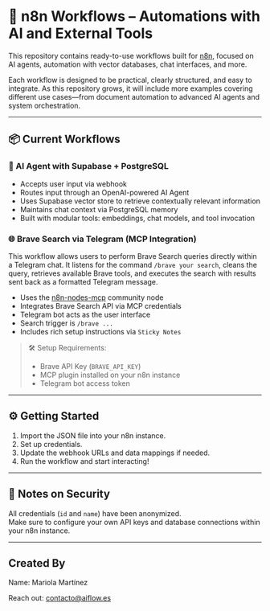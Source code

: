# 🤖 n8n Workflows – Automations with AI and External Tools

This repository contains ready-to-use workflows built for [n8n](https://n8n.io), focused on AI agents, automation with vector databases, chat interfaces, and more.

Each workflow is designed to be practical, clearly structured, and easy to integrate. As this repository grows, it will include more examples covering different use cases—from document automation to advanced AI agents and system orchestration.

---

## 📦 Current Workflows

### 🧠 AI Agent with Supabase + PostgreSQL

- Accepts user input via webhook
- Routes input through an OpenAI-powered AI Agent
- Uses Supabase vector store to retrieve contextually relevant information
- Maintains chat context via PostgreSQL memory
- Built with modular tools: embeddings, chat models, and tool invocation

### 🌐 Brave Search via Telegram (MCP Integration)

This workflow allows users to perform Brave Search queries directly within a Telegram chat. It listens for the command `/brave your search`, cleans the query, retrieves available Brave tools, and executes the search with results sent back as a formatted Telegram message.

- Uses the [n8n-nodes-mcp](https://github.com/nerding-io/n8n-nodes-mcp) community node
- Integrates Brave Search API via MCP credentials
- Telegram bot acts as the user interface
- Search trigger is `/brave ...`
- Includes rich setup instructions via `Sticky Notes`

> 🛠 Setup Requirements:
> - Brave API Key (`BRAVE_API_KEY`)
> - MCP plugin installed on your n8n instance
> - Telegram bot access token

---

## ⚙️ Getting Started

1. Import the JSON file into your n8n instance.
2. Set up credentials.
3. Update the webhook URLs and data mappings if needed.
4. Run the workflow and start interacting!

---

## 🔐 Notes on Security

All credentials (`id` and `name`) have been anonymized.  
Make sure to configure your own API keys and database connections within your n8n instance.

---

## Created By
Name: Mariola Martínez

Reach out: contacto@aiflow.es

